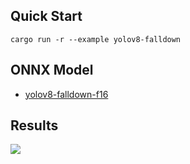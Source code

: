 ## Quick Start

```shell
cargo run -r --example yolov8-falldown
```

## ONNX Model

- [yolov8-falldown-f16](https://github.com/jamjamjon/assets/releases/download/v0.0.1/yolov8-falldown-f16.onnx)  


## Results

![](./demo.jpg)
